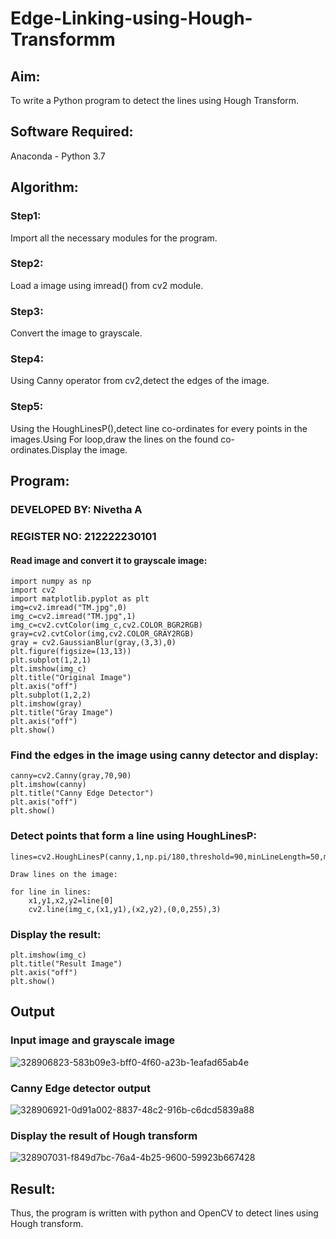 # Edge-Linking-using-Hough-Transformm
## Aim:
To write a Python program to detect the lines using Hough Transform.

## Software Required:
Anaconda - Python 3.7

## Algorithm:
### Step1:

Import all the necessary modules for the program.
### Step2:

Load a image using imread() from cv2 module.
### Step3:

Convert the image to grayscale.
### Step4:

Using Canny operator from cv2,detect the edges of the image.
### Step5:

Using the HoughLinesP(),detect line co-ordinates for every points in the images.Using For loop,draw the lines on the found co-ordinates.Display the image.

## Program:

### DEVELOPED BY: Nivetha A
### REGISTER NO: 212222230101

#### Read image and convert it to grayscale image:
```
import numpy as np
import cv2
import matplotlib.pyplot as plt
img=cv2.imread("TM.jpg",0)
img_c=cv2.imread("TM.jpg",1)
img_c=cv2.cvtColor(img_c,cv2.COLOR_BGR2RGB)
gray=cv2.cvtColor(img,cv2.COLOR_GRAY2RGB)
gray = cv2.GaussianBlur(gray,(3,3),0)
plt.figure(figsize=(13,13))
plt.subplot(1,2,1)
plt.imshow(img_c)
plt.title("Original Image")
plt.axis("off")
plt.subplot(1,2,2)
plt.imshow(gray)
plt.title("Gray Image")
plt.axis("off")
plt.show()
````
### Find the edges in the image using canny detector and display:
```
canny=cv2.Canny(gray,70,90)
plt.imshow(canny)
plt.title("Canny Edge Detector")
plt.axis("off")
plt.show()
```
### Detect points that form a line using HoughLinesP:
```
lines=cv2.HoughLinesP(canny,1,np.pi/180,threshold=90,minLineLength=50,maxLineGap=90)

Draw lines on the image:

for line in lines:
    x1,y1,x2,y2=line[0]
    cv2.line(img_c,(x1,y1),(x2,y2),(0,0,255),3)
```
### Display the result:
```
plt.imshow(img_c)
plt.title("Result Image")
plt.axis("off")
plt.show()
```
## Output

### Input image and grayscale image
![328906823-583b09e3-bff0-4f60-a23b-1eafad65ab4e](https://github.com/user-attachments/assets/e8a96b82-0a6b-4f3a-b7f7-c1123675c832)

### Canny Edge detector output
![328906921-0d91a002-8837-48c2-916b-c6dcd5839a88](https://github.com/user-attachments/assets/4c1f55fa-63a9-47f0-890a-a58b1f421f99)

### Display the result of Hough transform

![328907031-f849d7bc-76a4-4b25-9600-59923b667428](https://github.com/user-attachments/assets/5b6789d0-19d2-48a9-b83b-8854a12e2a9b)

## Result:
Thus, the program is written with python and OpenCV to detect lines using Hough transform.
